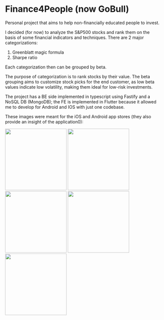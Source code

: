 # Finance4People (now GoBull)
Personal project that aims to help non-financially educated people to invest.

I decided (for now) to analyze the S&P500 stocks and rank them on the basis of some financial indicators and techniques.
There are 2 major categorizations:
1. Greenblatt magic formula
2. Sharpe ratio

Each categorization then can be grouped by beta.

The purpose of categorization is to rank stocks by their value. 
The beta grouping aims to customize stock picks for the end customer, as low beta values indicate low volatility, making them ideal for low-risk investments.

The project has a BE side implemented in typescript using Fastify and a NoSQL DB (MongoDB); the FE is implemented in Flutter because it allowed me to develop for Android and IOS with just one codebase.

These images were meant for the iOS and Android app stores (they also provide an insight of the application0):

<img src="https://github.com/user-attachments/assets/43e4ae0e-4390-48c6-88e4-d951abf34957" style="width: 200px">
<img src="https://github.com/user-attachments/assets/14bfd397-fd61-4faa-98b1-a1c8fee19b6e" style="width: 200px">
<img src="https://github.com/user-attachments/assets/d05222fc-37c1-4da5-9adc-b3a354a57f7c" style="width: 200px">
<img src="https://github.com/user-attachments/assets/a5ec77e3-fd65-47a1-95c4-e1008ed09c69" style="width: 200px">
<img src="https://github.com/user-attachments/assets/bec7fc51-1a29-4c6d-bd15-1e8dcba43fa1" style="width: 200px">
